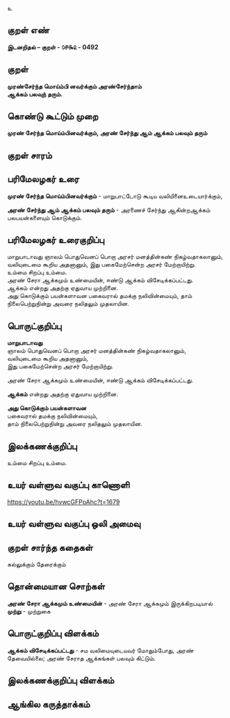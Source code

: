 உ

## குறள் எண் 

**இடனறிதல்  – குறள் - ௦௪௯௨ - 0492**  

## குறள் 

**முரண்சேர்ந்த மொய்ம்பி னவர்க்கும் அரண்சேர்ந்தாம்  
ஆக்கம் பலவுந் தரும்.**

## கொண்டு கூட்டும் முறை

**முரண் சேர்ந்த மொய்ம்பினவர்க்கும், அரண் சேர்ந்து ஆம் ஆக்கம் பலவும் தரும்**

## குறள் சாரம் 


## பரிமேலழகர் உரை

**முரண் சேர்ந்த மொய்ம்பினவர்க்கும்** - மாறுபாட்டோடு கூடிய வலியினைஉடையார்க்கும்,  

**அரண் சேர்ந்து ஆம் ஆக்கம் பலவும் தரும்** - அரணைச் சேர்ந்து ஆகின்றஆக்கம் பலபயன்களையும் கொடுக்கும்.   

## பரிமேலழகர் உரைகுறிப்பு   

மாறுபாடாவது ஞாலம் பொதுவெனப் பொறா அரசர் மனத்தின்கண்  நிகழ்வதாகலானும், வலியுடைமை கூறிய அதனானும், இது பகைமேற்சென்ற அரசர் மேற்றாயிற்று.    
உம்மை சிறப்பு உம்மை.  
அரண் சேரா ஆக்கமும் உண்மையின், ஈண்டு ஆக்கம் விசேடிக்கப்பட்டது.  
ஆக்கம் என்றது அதற்கு ஏதுவாய முற்றினை.   
அது கொடுக்கும் பயன்களாவன பகைவரால் தமக்கு நலிவின்மையும், தாம் நிலைபெற்றுநின்று அவரை நலிதலும் முதலாயின.  

## பொருட்குறிப்பு 

**மாறுபாடாவது**  
ஞாலம் பொதுவெனப் பொறா அரசர் மனத்தின்கண்  நிகழ்வதாகலானும்,  
வலியுடைமை கூறிய அதனானும்,   
இது பகைமேற்சென்ற அரசர் மேற்றாயிற்று.    

அரண் சேரா ஆக்கமும் உண்மையின், ஈண்டு ஆக்கம் விசேடிக்கப்பட்டது.
 
**ஆக்கம்** என்றது அதற்கு ஏதுவாய முற்றினை. 

**அது கொடுக்கும் பயன்களாவன**  
பகைவரால் தமக்கு நலிவின்மையும்,  
தாம் நிலைபெற்றுநின்று அவரை நலிதலும் முதலாயின.  

## இலக்கணக்குறிப்பு  

உம்மை சிறப்பு உம்மை.     

## உயர் வள்ளுவ வகுப்பு காணொளி

https://youtu.be/hvwcGFPoAhc?t=1679

## உயர் வள்ளுவ வகுப்பு ஒலி அமைவு 

 
## குறள் சார்ந்த கதைகள் 

கல்லுக்கும் தேரைக்கும்   

## தொன்மையான சொற்கள்

**அரண் சேரா ஆக்கமும் உண்மையின்** - அரண் சேரா ஆக்கமும் இருக்கிறபடியால்    
**முற்று** - முற்றுகை

## பொருட்குறிப்பு விளக்கம்

**ஆக்கம் விசேடிக்கப்பட்டது** - சம வலிமையுடையவர் மோதும்போது, அரண் தேவையில்லை; அரண் சேராத ஆக்கங்கள் பலவும் கிட்டும். 

## இலக்கணக்குறிப்பு விளக்கம்


## ஆங்கில கருத்தாக்கம் 


